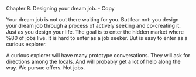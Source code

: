 Chapter 8. Designing your dream job.  - Copy

Your dream job is not out there waiting for you. But fear not: you design your dream job through a process of actively seeking and co-creating it. Just as you design your life. The goal is to enter the hidden market where %80 of jobs live. It is hard to enter as a job seeker. But is easy to enter as a curious explorer. 

A curious explorer will have many prototype conversations. They will ask for directions among the locals. And will probably get a lot of help along the way. 
We pursue offers. Not jobs.  